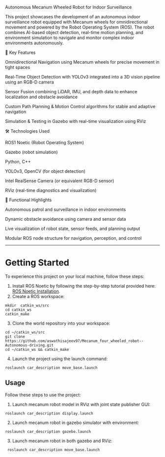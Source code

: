 Autonomous Mecanum Wheeled Robot for Indoor Surveillance

This project showcases the development of an autonomous indoor surveillance robot equipped with Mecanum wheels for omnidirectional movement and powered by the Robot Operating System (ROS). The robot combines AI-based object detection, real-time motion planning, and environment simulation to navigate and monitor complex indoor environments autonomously.

🔧 Key Features

Omnidirectional Navigation using Mecanum wheels for precise movement in tight spaces

Real-Time Object Detection with YOLOv3 integrated into a 3D vision pipeline using an RGB-D camera

Sensor Fusion combining LiDAR, IMU, and depth data to enhance localization and obstacle avoidance

Custom Path Planning & Motion Control algorithms for stable and adaptive navigation

Simulation & Testing in Gazebo with real-time visualization using RViz

🛠️ Technologies Used

ROS1 Noetic (Robot Operating System)

Gazebo (robot simulation)

Python, C++

YOLOv3, OpenCV (for object detection)

Intel RealSense Camera (or equivalent RGB-D sensor)

RViz (real-time diagnostics and visualization)

🧠 Functional Highlights

Autonomous patrol and surveillance in indoor environments

Dynamic obstacle avoidance using camera and sensor data

Live visualization of robot state, sensor feeds, and planning output

Modular ROS node structure for navigation, perception, and control

------------------------------------------------------------------------------------------------------------------------------------------------------------------------------

# Getting Started
 To experience this project on your local machine, follow these steps: 
1. Install ROS Noetic by following the step-by-step tutorial provided here: [ROS Noetic Installation](https://wiki.ros.org/noetic/Installation/Ubuntu). 
2. Create a ROS workspace:
```
mkdir  catkin_ws/src 
cd catkin_ws 
catkin_make
```
3. Clone the world repository into your workspace:
```
cd ~/catkin_ws/src
git clone https://github.com/aswathisajeev97/Mecanum_four_wheeled_robot--Autonomous-driving.git
cd ~/catkin_ws && catkin_make
```
4. Launch the project using the launch command:
```
roslaunch car_description move_base.launch
```
## Usage 
Follow these steps to use the project: 
1. Launch mecanum robot model in RViz with joint state publisher GUI:
```
roslaunch car_description display.launch
```
2.  Launch mecanum robot in gazebo simulator with environment:
```
roslaunch car_description gazebo.launch
```
3. Launch mecanum robot in both gazebo and RViz:
```
 roslaunch car_description move_base.launch
```
